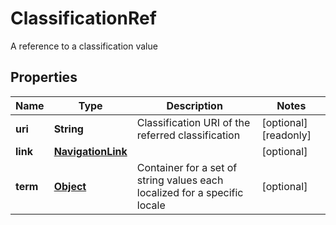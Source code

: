 

# ClassificationRef

A reference to a classification value
## Properties

Name | Type | Description | Notes
------------ | ------------- | ------------- | -------------
**uri** | **String** | Classification URI of the referred classification |  [optional] [readonly]
**link** | [**NavigationLink**](NavigationLink.md) |  |  [optional]
**term** | [**Object**](.md) | Container for a set of string values each localized for a specific locale |  [optional]




